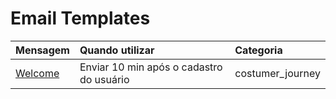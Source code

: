 # Email Templates

| Mensagem | Quando utilizar | Categoria |
| :--- | :--- | :--- |
| [Welcome](templates/welcome.md) | Enviar 10 min após o cadastro do usuário | costumer_journey |
